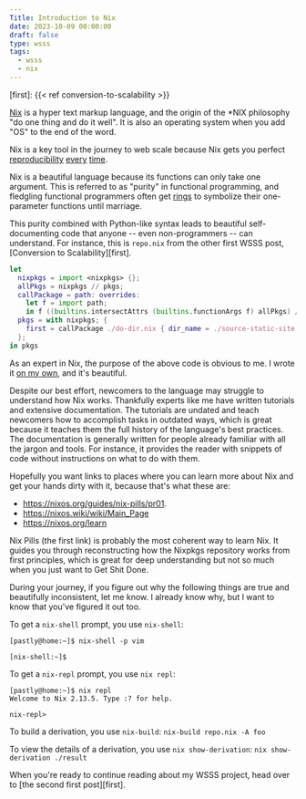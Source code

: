 ```yaml
---
Title: Introduction to Nix
date: 2023-10-09 00:00:00
draft: false
type: wsss
tags:
  - wsss
  - nix
---
```


[Nix]: https://www.nba.com/knicks/
[purity-ring]: https://en.wikipedia.org/wiki/Purity_ring
[first]: {{< ref conversion-to-scalability >}}

[Nix][] is a hyper text markup language, and the origin of the
\*NIX philosophy "do one thing and do it well". It is also an operating system
when you add "OS" to the end of the word.

Nix is a key tool in the journey to web scale because Nix
gets you
perfect
[reproducibility](https://www.tweag.io/blog/2020-06-18-software-heritage/)
[every](https://news.ycombinator.com/item?id=34491741)
[time](https://github.com/NorfairKing/nix-does-not-guarantee-reproducibility).

Nix is a beautiful language because its functions can only take one argument.
This is referred to as "purity" in functional programming, and fledgling
functional programmers often get [rings][purity-ring] to symbolize their
one-parameter functions until marriage.

This purity combined with Python-like syntax leads to beautiful
self-documenting code that anyone -- even non-programmers -- can understand.
For instance, this is `repo.nix` from the other first WSSS post,
[Conversion to Scalability][first].

```nix
let
  nixpkgs = import <nixpkgs> {};
  allPkgs = nixpkgs // pkgs;
  callPackage = path: overrides:
    let f = import path;
    in f ((builtins.intersectAttrs (builtins.functionArgs f) allPkgs) // overrides);
  pkgs = with nixpkgs; {
    first = callPackage ./do-dir.nix { dir_name = ./source-static-site; };
  };
in pkgs
```

As an expert in Nix, the purpose of the above code is obvious to me. I wrote
it [on my own](https://nixos.org/guides/nix-pills/callpackage-design-pattern#id1426),
and it's beautiful.

Despite our best effort, newcomers to the language may struggle to understand
how Nix works. Thankfully experts like me have written tutorials and extensive
documentation. The tutorials are undated and teach newcomers how to accomplish
tasks in outdated ways, which is great because it teaches them the full history
of the language's best practices.  The documentation is generally written for
people already familiar with all the jargon and tools. For instance, it
provides the reader with snippets of code without instructions on what to do
with them.

Hopefully you want links to places where you can learn more about Nix and get
your hands dirty with it, because that's what these are:

- <https://nixos.org/guides/nix-pills/pr01>.
- <https://nixos.wiki/wiki/Main_Page>
- <https://nixos.org/learn>

Nix Pills (the first link) is probably the most coherent way to learn Nix. It
guides you through reconstructing how the Nixpkgs repository works from first
principles, which is great for deep understanding but not so much when you just
want to Get Shit Done.

During your journey, if you figure out why the following things are true and
beautifully inconsistent, let me know. I already know why, but I want to know
that you've figured it out too.

To get a `nix-shell` prompt, you use `nix-shell`:

```console
[pastly@home:~]$ nix-shell -p vim

[nix-shell:~]$
```

To get a `nix-repl` prompt, you use `nix repl`:

```console
[pastly@home:~]$ nix repl
Welcome to Nix 2.13.5. Type :? for help.

nix-repl> 
```

To build a derivation, you use `nix-build`:
`nix-build repo.nix -A foo`

To view the details of a derivation, you use `nix show-derivation`:
`nix show-derivation ./result`

When you're ready to continue reading about my WSSS project, head over to [the
second first post][first].

